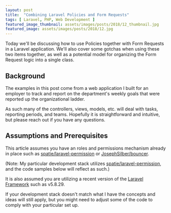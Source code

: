 ```yaml
---
layout: post
title:  "Combining Laravel Policies and Form Requests"
tags: [ Laravel, PHP, Web Development ]
featured_image_thumbnail: assets/images/posts/2018/12_thumbnail.jpg
featured_image: assets/images/posts/2018/12.jpg
---
```


Today we'll be discussing how to use Policies together with Form Requests in a Laravel application.  We'll also cover some gotchas when using these two items together, as well as a potential model for organizing the Form Request logic into a single class.

<!--more-->

## Background

The examples in this post come from a web application I built for an employer to track and report on the department's weekly goals that were reported up the organizational ladder.

As such many of the controllers, views, models, etc. will deal with tasks, reporting periods, and teams.  Hopefully it is straightforward and intuitive, but please reach out if you have any questions.

## Assumptions and Prerequisites

This article assumes you have an roles and permissions mechanism already in place such as [spatie/laravel-permission](https://github.com/spatie/laravel-permission) or [JosephSilber/bouncer](https://github.com/JosephSilber/bouncer).

(Note:  My particular development stack utilizes [spatie/laravel-permission](https://github.com/spatie/laravel-permission), and the code samples below will reflect as such.)

It is also assumed you are utilizing a recent version of the [Laravel Framework](https://laravel.com) such as v5.8.29.

If your development stack doesn't match what I have the concepts and ideas will still apply, but you might need to adjust some of the code to comply with your particular set up.
